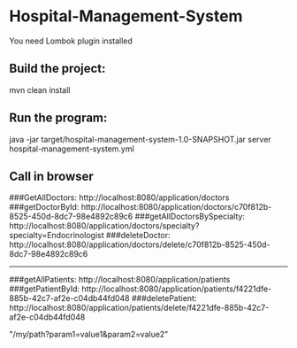 # Hospital-Management-System
You need Lombok plugin installed
## Build the project:
mvn clean install
## Run the program:
java -jar target/hospital-management-system-1.0-SNAPSHOT.jar server hospital-management-system.yml
## Call in browser
###GetAllDoctors:
http://localhost:8080/application/doctors
###getDoctorById:
http://localhost:8080/application/doctors/c70f812b-8525-450d-8dc7-98e4892c89c6
###getAllDoctorsBySpecialty:
http://localhost:8080/application/doctors/specialty?specialty=Endocrinologist
###deleteDoctor:
http://localhost:8080/application/doctors/delete/c70f812b-8525-450d-8dc7-98e4892c89c6

---
###getAllPatients:
http://localhost:8080/application/patients
###getPatientById:
http://localhost:8080/application/patients/f4221dfe-885b-42c7-af2e-c04db44fd048
###deletePatient:
http://localhost:8080/application/patients/delete/f4221dfe-885b-42c7-af2e-c04db44fd048

"/my/path?param1=value1&param2=value2"